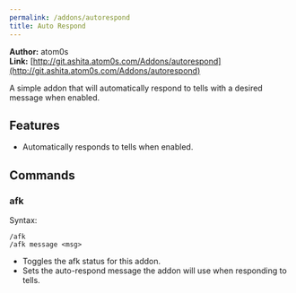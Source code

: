 ```yaml
---
permalink: /addons/autorespond
title: Auto Respond
---
```


**Author:** atom0s<br/>
**Link:** [http://git.ashita.atom0s.com/Addons/autorespond](http://git.ashita.atom0s.com/Addons/autorespond)

A simple addon that will automatically respond to tells with a desired message when enabled.

## Features

  * Automatically responds to tells when enabled.

## Commands

### afk
Syntax:
```
/afk
/afk message <msg>
```
  * Toggles the afk status for this addon.
  * Sets the auto-respond message the addon will use when responding to tells.
